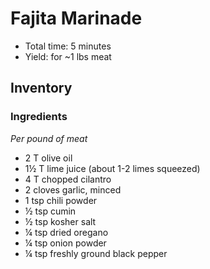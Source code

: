 # Fajita Marinade

- Total time: 5 minutes
- Yield: for ~1 lbs meat

## Inventory

### Ingredients

_Per pound of meat_

- 2 T olive oil
- 1½ T lime juice (about 1-2 limes squeezed)
- 4 T chopped cilantro
- 2 cloves garlic, minced
- 1 tsp chili powder
- ½ tsp cumin
- ½ tsp kosher salt
- ¼ tsp dried oregano
- ¼ tsp onion powder
- ¼ tsp freshly ground black pepper
